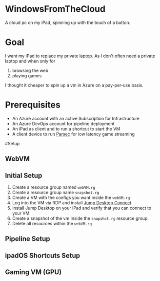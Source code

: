 # WindowsFromTheCloud
A cloud pc on my iPad, spinning up with the touch of a button.

# Goal
I want my iPad to replace my private laptop. As I don't often need a private laptop and when only for 
 1. browsing the web
 2. playing games

I thought it cheaper to spin up a vm in Azure on a pay-per-use basis.

# Prerequisites
- An Azure account with an active Subscription for Infrastructure
- An Azure DevOps account for pipeline deployment
- An iPad as client and to run a shortcut to start the VM
- A client device to run [Parsec](https://parsec.app/downloads) for low latency game streaming

#Setup
## WebVM
## Initial Setup
1. Create a resource group named `webVM.rg`
2. Create a resource group name `snapshot.rg`
3. Create a VM with the configs you want inside the `webVM.rg`
3. Log into the VM via RDP and install [Jump Desktop Connect](https://jumpdesktop.com/connect/)
4. Install Jump Desktop on your iPad and verify that you can connect to your VM
5. Create a snapshot of the vm inside the `snapshot.rg` resource group.
6. Delete all resources within the `webVM.rg`

## Pipeline Setup

## ipadOS Shortcuts Setup

## Gaming VM (GPU)